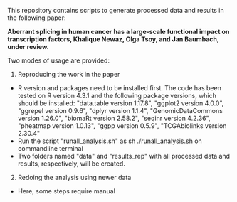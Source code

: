 This repository contains scripts to generate processed data and results in the following paper:

**Aberrant splicing in human cancer has a large-scale functional impact on transcription factors, Khalique Newaz, Olga Tsoy, and Jan Baumbach, under review.**

Two modes of usage are provided:

1. Reproducing the work in the paper
- R version and packages need to be installed first. The code has been tested on R version 4.3.1 and the following package versions, which should be installed: "data.table version 1.17.8", "ggplot2 version 4.0.0", "ggrepel version 0.9.6", "dplyr version 1.1.4", "GenomicDataCommons version 1.26.0", "biomaRt  version 2.58.2", "seqinr version 4.2.36", "pheatmap version 1.0.13", "ggpp version 0.5.9", "TCGAbiolinks version 2.30.4"
- Run the script "runall_analysis.sh" as sh ./runall_analysis.sh on commandline terminal
- Two folders named "data" and "results_rep" with all processed data and results, respectively, will be created.
  
2. Redoing the analysis using newer data
- Here, some steps require manual 


